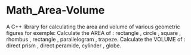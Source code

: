 # Math_Area-Volume
A C++ library for calculating the area and volume of various geometric figures for exemple: 
Calculate the AREA of : rectangle , circle , square	, rhombus , rectangle , parallelogram , trapeze.
Calculate the VOLUME of : direct prism , direct peramide, cylinder , globe.
